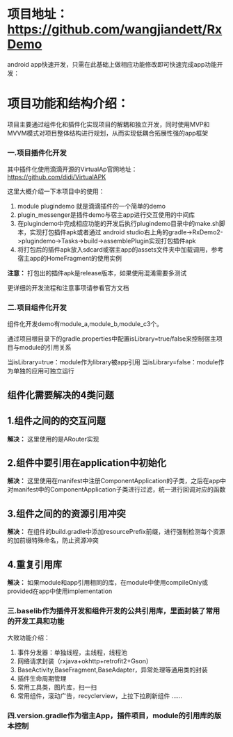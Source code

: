 
# 项目地址：https://github.com/wangjiandett/RxDemo

android app快速开发，只需在此基础上做相应功能修改即可快速完成app功能开发：

# 项目功能和结构介绍：

项目主要通过组件化和插件化实现项目的解耦和独立开发，同时使用MVP和MVVM模式对项目整体结构进行规划，从而实现低耦合拓展性强的app框架


### 一.项目插件化开发

其中插件化使用滴滴开源的VirtualAp官网地址：https://github.com/didi/VirtualAPK

这里大概介绍一下本项目中的使用：

1. module plugindemo 就是滴滴插件的一个简单的demo
2. plugin_messenger是插件demo与宿主app进行交互使用的中间库
3. 在plugindemo中完成相应功能的开发后执行plugindemo目录中的make.sh脚本，实现打包插件apk或者通过
   android studio右上角的gradle->RxDemo2->plugindemo->Tasks->build->assemblePlugin实现打包插件apk
4. 将打包后的插件apk放入sdcard或宿主app的assets文件夹中加载调用，参考宿主app的HomeFragment的使用实例

**注意：** 打包出的插件apk是release版本，如果使用混淆需要多测试

更详细的开发流程和注意事项请参看官方文档

### 二.项目组件化开发

组件化开发demo有module_a,module_b,module_c3个。

通过项目根目录下的gradle.properties中配置isLibrary=true/false来控制宿主项目与module的引用关系

当isLibrary=true：module作为library被app引用
当isLibrary=false：module作为单独的应用可独立运行


## 组件化需要解决的4类问题

## 1.组件之间的的交互问题
**解决：**
这里使用的是ARouter实现

## 2.组件中要引用在application中初始化

**解决：**
这里使用在manifest中注册ComponentApplication的子类，之后在app中对manifest中的ComponentApplication子类进行过滤，统一进行回调对应的函数 

## 3.组件之间的的资源引用冲突

**解决：**
在组件的build.gradle中添加resourcePrefix前缀，进行强制检测每个资源的加前缀特殊命名，防止资源冲突

## 4.重复引用库

**解决：**
如果module和app引用相同的库，在module中使用compileOnly或provided在app中使用implementation

### 三.baselib作为插件开发和组件开发的公共引用库，里面封装了常用的开发工具和功能
大致功能介绍：
1. 事件分发器：单独线程，主线程，线程池
2. 网络请求封装（rxjava+okhttp+retrofit2+Gson）
3. BaseActivity,BaseFragment,BaseAdapter，异常处理等通用类的封装
4. 插件生命周期管理
5. 常用工具类，图片库，扫一扫
6. 常用组件，滚动广告，recyclerview，上拉下拉刷新组件
......

### 四.version.gradle作为宿主App，插件项目，module的引用库的版本控制